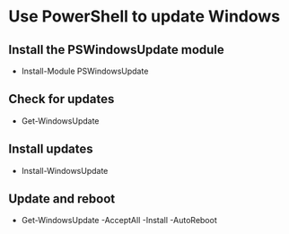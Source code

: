 # Use PowerShell to update Windows

## Install the PSWindowsUpdate module
- Install-Module PSWindowsUpdate

## Check for updates
- Get-WindowsUpdate

## Install updates
- Install-WindowsUpdate

## Update and reboot
- Get-WindowsUpdate -AcceptAll -Install -AutoReboot
